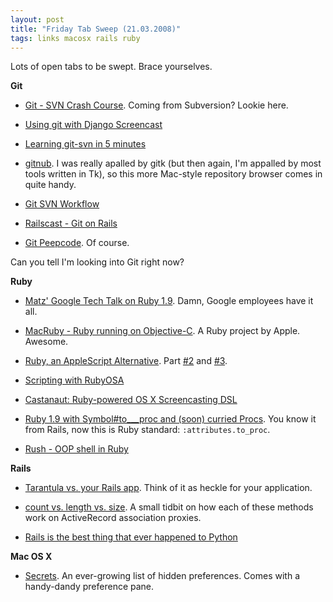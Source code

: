 ```yaml
---
layout: post
title: "Friday Tab Sweep (21.03.2008)"
tags: links macosx rails ruby
---
```

Lots of open tabs to be swept. Brace yourselves.

**Git**

* [Git - SVN Crash Course](http://git.or.cz/course/svn.html). Coming from Subversion? Lookie here.

* [Using git with Django Screencast](http://oebfare.com/blog/2008/jan/23/using-git-django-screencast/)

* [Learning git-svn in 5 minutes](http://tsunanet.blogspot.com/2007/07/learning-git-svn-in-5min.html)

* [gitnub](http://github.com/Caged/gitnub/wikis/home). I was really apalled by gitk (but then again, I'm appalled by most tools written in Tk), so this more Mac-style repository browser comes in quite handy.

* [Git SVN Workflow](http://andy.delcambre.com/2008/3/4/git-svn-workflow)

* [Railscast - Git on Rails](http://railscasts.com/episodes/96)

* [Git Peepcode](https://peepcode.com/products/git). Of course.

Can you tell I'm looking into Git right now?

**Ruby**

* [Matz' Google Tech Talk on Ruby 1.9](http://youtube.com/watch?v=oEkJvvGEtB4). Damn, Google employees have it all.

* [MacRuby - Ruby running on Objective-C](http://macdevnet.com/index.php/articles/ruby/918-ruby/216-macrubyarticle). A Ruby project by Apple. Awesome.

* [Ruby, an AppleScript Alternative](http://macdevelopertips.com/ruby/ruby-an-applescript-alternative-part-1.html). Part [#2](http://macdevelopertips.com/ruby/ruby-an-applescript-alternative-part-2.html) and [#3](http://macdevelopertips.com/ruby/ruby-an-applescript-alternative-part-3.html).

* [Scripting with RubyOSA](http://maczealots.com/tutorials/rubyosa/)

* [Castanaut: Ruby-powered OS X Screencasting DSL](http://www.rubyinside.com/castanaut-ruby-powered-os-x-screencasting-dsl-774.html)

* [Ruby 1.9 with Symbol#to___proc and (soon) curried Procs](http://www.infoq.com/news/2008/02/to_proc-currying-ruby19). You know it from Rails, now this is Ruby standard: `:attributes.to_proc`.

* [Rush - OOP shell in Ruby](http://www.infoq.com/news/2008/02/rush-oop-shell)

**Rails**

* [Tarantula vs. your Rails app](http://blog.thinkrelevance.com/2008/2/26/tarantula-vs-your-rails-app). Think of it as heckle for your application.

* [count vs. length vs. size](http://blog.hasmanythrough.com/2008/2/27/count-length-size). A small tidbit on how each of these methods work on ActiveRecord association proxies.

* [Rails is the best thing that ever happened to Python](http://antoniocangiano.com/2008/03/04/rails-is-the-best-thing-that-ever-happened-to-python/)

**Mac OS X**

* [Secrets](http://secrets.textdriven.com/preferences/list). An ever-growing list of hidden preferences. Comes with a handy-dandy preference pane.



